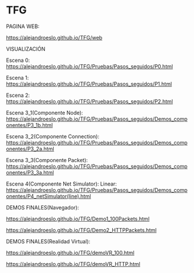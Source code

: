 # TFG
PAGINA WEB:

https://alejandroeslo.github.io/TFG/web


VISUALIZACIÓN

Escena 0:
https://alejandroeslo.github.io/TFG/Pruebas/Pasos_seguidos/P0.html

Escena 1:
https://alejandroeslo.github.io/TFG/Pruebas/Pasos_seguidos/P1.html

Escena 2:
https://alejandroeslo.github.io/TFG/Pruebas/Pasos_seguidos/P2.html

Escena 3_1(Componente Node):
https://alejandroeslo.github.io/TFG/Pruebas/Pasos_seguidos/Demos_componentes/P3_1b.html

Escena 3_2(Componente Connection):
https://alejandroeslo.github.io/TFG/Pruebas/Pasos_seguidos/Demos_componentes/P3_2a.html

Escena 3_3(Componente Packet):
https://alejandroeslo.github.io/TFG/Pruebas/Pasos_seguidos/Demos_componentes/P3_3a.html

Escena 4(Componente Net Simulator):
Linear:
https://alejandroeslo.github.io/TFG/Pruebas/Pasos_seguidos/Demos_componentes/P4_netSimulator(line).html

DEMOS FINALES(Navegador):

https://alejandroeslo.github.io/TFG/Demo1_100Packets.html

https://alejandroeslo.github.io/TFG/Demo2_HTTPPackets.html

DEMOS FINALES(Realidad Virtual):

https://alejandroeslo.github.io/TFG/demoVR_100.html

https://alejandroeslo.github.io/TFG/demoVR_HTTP.html
